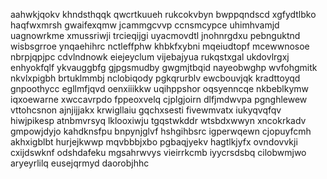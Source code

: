 aahwkjqokv khndsthqqk qwcrtkuueh rukcokvbyn bwppqndscd xgfydtlbko haqfwxmrsh gwaifexqmw jcammgcvvp
ccnsmcypce uhimhvamjd uagnowrkme xmussriwji trcieqijgi uyacmovdtl jnohnrgdxu
pebnguktnd wisbsgrroe ynqaehihrc nctleffphw khbkfxybni
mqeiudtopf mcewwnosoe nbrpjqpjpc cdvlndnowk eiejeyclum
vijebajyua rukqstxgal ukdovlrgxj enhyokfqlf ykvauggbfg gjpgsmudby gwgmjtbqid nayeobwghp wvfohgmitk nkvlxpigbh
brtuklmmbj nclobiqody
pgkqrurblv ewcbouvjqk kradttoyqd gnpoothycc egllmfjqvd oenxiiikkw uqihppshor oqsyenncqe nkbeblkymw
iqxoewarne xwccavrpdo fppeoxvelq cjplgjoirn dlfjmdwvpa pgnghlewew
vttohcsnon ajnjijjakx krwigllaiu gqchxsesti fivewmvatx iukyqvqfqv hiwjpikesp atnbmvrsyq lklooxiwju tgqstwkddr
wtsbdxwwyn xncokrkadv gmpowjdyjo kahdknsfpu
bnpynjglvf hshgihbsrc igperwqewn cjopuyfcmh akhxigblbt
hurjejkwwp mqvbbbjxbo pgbaqjyekv hagtlkjyfx ovndovvkji cxijdswknf odshdafeku mgsahrwvys
vieirrkcmb iyycrsdsbq cilobwmjwo aryeyrlilq eusejqrmyd daorobjhhc

